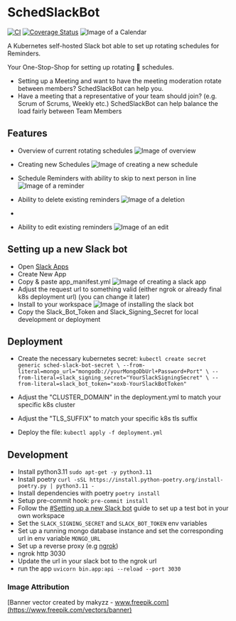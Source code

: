 # SchedSlackBot

[![CI](https://github.com/Germandrummer92/SchedSlackBot/actions/workflows/ci.yml/badge.svg)](https://github.com/Germandrummer92/SchedSlackBot/actions/workflows/ci.yml)
[![Coverage Status](https://coveralls.io/repos/github/Germandrummer92/SchedSlackBot/badge.svg?branch=main)](https://coveralls.io/github/Germandrummer92/SchedSlackBot?branch=main)
![Image of a Calendar](https://github.com/Germandrummer92/SchedSlackBot/raw/main/assets/calendar.jpg "Rotational Scheduling")

A Kubernetes self-hosted Slack bot able to set up rotating schedules for Reminders.

Your One-Stop-Shop for setting up rotating :calendar: schedules.

* Setting up a Meeting and want to have the meeting moderation rotate between members? SchedSlackBot can help you.
* Have a meeting that a representative of your team should join? (e.g. Scrum of Scrums, Weekly etc.)
  SchedSlackBot can help balance the load fairly between Team Members

## Features

* Overview of current rotating schedules
![Image of overview](https://github.com/Germandrummer92/SchedSlackBot/raw/main/assets/overview.png "Overview")

* Creating new Schedules
![Image of creating a new schedule](https://github.com/Germandrummer92/SchedSlackBot/raw/main/assets/create.png "Create")

* Schedule Reminders with ability to skip to next person in line
![Image of a reminder](https://github.com/Germandrummer92/SchedSlackBot/raw/main/assets/reminder.png "Reminder")

* Ability to delete existing reminders
![Image of a deletion](https://github.com/Germandrummer92/SchedSlackBot/raw/main/assets/delete.png "Delete")
*
* Ability to edit existing reminders
![Image of an edit](https://github.com/Germandrummer92/SchedSlackBot/raw/main/assets/edit.png "Edit")


## Setting up a new Slack bot

* Open [Slack Apps](https://api.slack.com/apps)
* Create New App
* Copy & paste app_manifest.yml
![Image of creating a slack app](https://github.com/Germandrummer92/SchedSlackBot/raw/main/assets/slack_bot_creation.png "Creating a Slack bot")
* Adjust the request url to something valid (either ngrok or already final k8s deployment url) (you can change it later)
* Install to your workspace
![Image of installing the slack bot](https://github.com/Germandrummer92/SchedSlackBot/raw/main/assets/install.png "Installing the Slack bot")
* Copy the Slack_Bot_Token and Slack_Signing_Secret for local development or deployment


## Deployment

* Create the necessary kubernetes secret:
`kubectl create secret generic sched-slack-bot-secret \
  --from-literal=mongo_url="mongodb://yourMongoDbUrl+Password+Port" \
  --from-literal=slack_signing_secret="YourSlackSigningSecret" \
  --from-literal=slack_bot_token="xoxb-YourSlackBotToken"`

* Adjust the "CLUSTER_DOMAIN" in the deployment.yml to match your specific k8s cluster
* Adjust the "TLS_SUFFIX" to match your specific k8s tls suffix

* Deploy the file:
  `kubectl apply -f deployment.yml`

## Development

* Install python3.11 `sudo apt-get -y python3.11`
* Install poetry `curl -sSL https://install.python-poetry.org/install-poetry.py | python3.11 -`
* Install dependencies with poetry `poetry install`
* Setup pre-commit hook: `pre-commit install`
* Follow the [#Setting up a new Slack bot](#setting-up-a-new-slack-bot) guide to set up a test bot in your own workspace
* Set the `SLACK_SIGNING_SECRET` and `SLACK_BOT_TOKEN` env variables
* Set up a running mongo database instance and set the corresponding url in env variable `MONGO_URL`
* Set up a reverse proxy (e.g [ngrok](https://ngrok.io))
* ngrok http 3030
* Update the url in your slack bot to the ngrok url
* run the app `uvicorn bin.app:api --reload --port 3030`

### Image Attribution

[Banner vector created by makyzz - www.freepik.com](https://www.freepik.com/vectors/banner)
